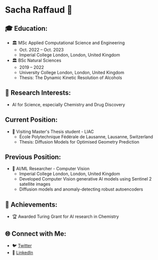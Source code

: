 # Sacha Raffaud 🚀

## 🎓 Education:
- 🏛️ MSc Applied Computational Science and Engineering
  - Oct. 2022 – Oct. 2023
  - Imperial College London, London, United Kingdom
- 🏛️ BSc Natural Sciences
  -  2019 – 2022
  -  University College London, London, United Kingdom
  -  Thesis: The Dynamic Kinetic Resolution of Alcohols

## 🔬 Research Interests:
-  AI for Science, especially Chemistry and Drug Discovery

## Current Position:
- 🏢 Visiting Master's Thesis student - LIAC
  - École Polytechnique Fédérale de Lausanne, Lausanne, Switzerland
  - Thesis: Diffusion Models for Optimised Geometry Prediction

## Previous Position:
- 🏢 AI/ML Researcher - Computer Vision
  -  Imperial College London, London, United Kingdom
  -  Developed Computer Vision generative AI models using Sentinel 2 satellite images
  -  Diffusion models and anomaly-detecting robust autoencoders

## 🚀 Achievements:
- 🏆 Awarded Turing Grant for AI research in Chemistry

## 🌐 Connect with Me:
- 🐦 [Twitter](https://twitter.com/sacha_rfd)
- 🔗 [LinkedIn](https://www.linkedin.com/in/sacha-raffaud)
